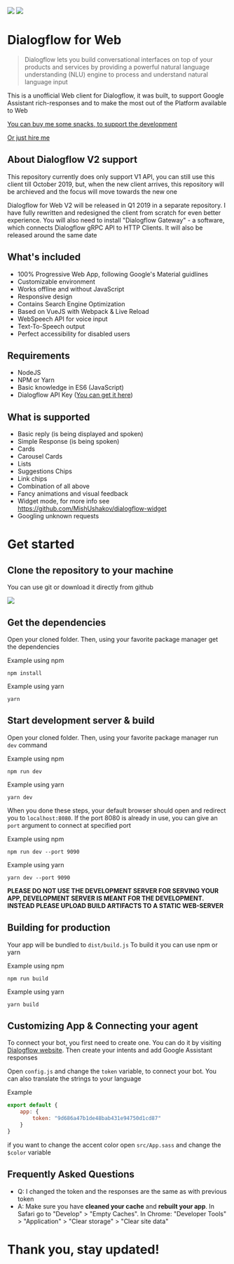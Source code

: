 ![](https://imgur.com/YkOoS4h.png)
![](https://imgur.com/g3KyOqV.png)

# Dialogflow for Web

> Dialogflow lets you build conversational interfaces on top of your products and services by providing a powerful natural language understanding (NLU) engine to process and understand natural language input

This is a unofficial Web client for Dialogflow, it was built, to support Google Assistant rich-responses and to make the most out of the Platform available to Web

[You can buy me some snacks, to support the development](https://paypal.me/mishushakov)

[Or just hire me](https://linkedin.com/in/mishushakov/)

## About Dialogflow V2 support

This repository currently does only support V1 API, you can still use this client till October 2019, but, when the new client arrives, this repository will be archieved and the focus will move towards the new one

Dialogflow for Web V2 will be released in Q1 2019 in a separate repository. I have fully rewritten and redesigned the client from scratch for even better experience. You will also need to install "Dialogflow Gateway" - a software, which connects Dialogflow gRPC API to HTTP Clients. It will also be released around the same date

## What's included

- 100% Progressive Web App, following Google's Material guidlines
- Customizable environment
- Works offline and without JavaScript
- Responsive design
- Contains Search Engine Optimization
- Based on VueJS with Webpack & Live Reload
- WebSpeech API for voice input
- Text-To-Speech output
- Perfect accessibility for disabled users

## Requirements
- NodeJS
- NPM or Yarn
- Basic knowledge in ES6 (JavaScript)
- Dialogflow API Key ([You can get it here](https://dialogflow.com))

## What is supported
- Basic reply (is being displayed and spoken)
- Simple Response (is being spoken)
- Cards
- Carousel Cards
- Lists
- Suggestions Chips
- Link chips
- Combination of all above
- Fancy animations and visual feedback
- Widget mode, for more info see https://github.com/MishUshakov/dialogflow-widget
- Googling unknown requests

# Get started

## Clone the repository to your machine

You can use git or download it directly from github

![](https://imgur.com/bpHE9K6.png)

## Get the dependencies
Open your cloned folder. Then, using your favorite package manager get the dependencies

Example using npm

`npm install`

Example using yarn

`yarn`

## Start development server & build

Open your cloned folder. Then, using your favorite package manager run `dev` command

Example using npm

`npm run dev`

Example using yarn

`yarn dev`

When you done these steps, your default browser should open and redirect you to `localhost:8080`. If the port 8080 is already in use, you can give an `port` argument to connect at specified port

Example using npm

`npm run dev --port 9090`

Example using yarn

`yarn dev --port 9090`

**PLEASE DO NOT USE THE DEVELOPMENT SERVER FOR SERVING YOUR APP, DEVELOPMENT SERVER IS MEANT FOR THE DEVELOPMENT. INSTEAD PLEASE UPLOAD BUILD ARTIFACTS TO A STATIC WEB-SERVER**

## Building for production

Your app will be bundled to `dist/build.js`
To build it you can use npm or yarn

Example using npm

`npm run build`

Example using yarn

`yarn build`

## Customizing App & Connecting your agent

To connect your bot, you first need to create one. You can do it by visiting [Dialogflow website](https://dialogflow.com). Then create your intents and add Google Assistant responses

Open `config.js` and change the `token` variable, to connect your bot. You can also translate the strings to your language

Example

```js
export default {
    app: {
        token: "9d686a47b1de48bab431e94750d1cd87"
    }
}
```

if you want to change the accent color open `src/App.sass` and change the `$color` variable

## Frequently Asked Questions

- Q: I changed the token and the responses are the same as with previous token
- A: Make sure you have **cleaned your cache** and **rebuilt your app**. In Safari go to "Develop" > "Empty Caches". In Chrome: "Developer Tools" > "Application" > "Clear storage" > "Clear site data"

# Thank you, stay updated!